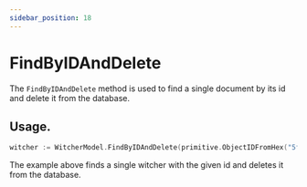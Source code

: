 ```yaml
---
sidebar_position: 18
---
```


# FindByIDAndDelete

The `FindByIDAndDelete` method is used to find a single document by its id and delete it from the database.

## Usage.

```go
witcher := WitcherModel.FindByIDAndDelete(primitive.ObjectIDFromHex("5f9f1b2b6f6b1b6d7f9b1b6d")).Exec().(*Witcher)
```

The example above finds a single witcher with the given id and deletes it from the database.